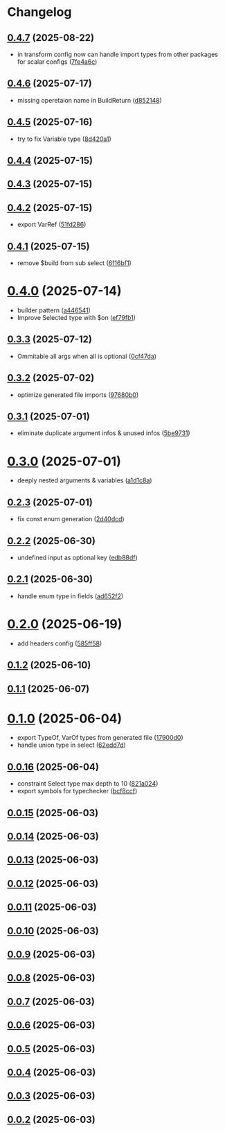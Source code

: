 # Changelog

## [0.4.7](https://github.com/zozzz/gql-unicorn/compare/0.4.6...0.4.7) (2025-08-22)


* in transform config now can handle import types from other packages for scalar configs ([7fe4a6c](https://github.com/zozzz/gql-unicorn/commit/7fe4a6cde75e557c75af6abd3825915fa20db245))

## [0.4.6](https://github.com/zozzz/gql-unicorn/compare/0.4.5...0.4.6) (2025-07-17)


* missing operetaion name in BuildReturn ([d852148](https://github.com/zozzz/gql-unicorn/commit/d8521486c6a5028a057d8946207a23557ac2e2db))

## [0.4.5](https://github.com/zozzz/gql-unicorn/compare/0.4.4...0.4.5) (2025-07-16)


* try to fix Variable type ([8d420a1](https://github.com/zozzz/gql-unicorn/commit/8d420a1c69bb730c9f631e912ee19b37c455bd53))

## [0.4.4](https://github.com/zozzz/gql-unicorn/compare/0.4.3...0.4.4) (2025-07-15)

## [0.4.3](https://github.com/zozzz/gql-unicorn/compare/0.4.2...0.4.3) (2025-07-15)

## [0.4.2](https://github.com/zozzz/gql-unicorn/compare/0.4.1...0.4.2) (2025-07-15)


* export VarRef ([51fd286](https://github.com/zozzz/gql-unicorn/commit/51fd2860c93b20045b28aca985e94b354806b56f))

## [0.4.1](https://github.com/zozzz/gql-unicorn/compare/0.4.0...0.4.1) (2025-07-15)


* remove $build from sub select ([6f16bf1](https://github.com/zozzz/gql-unicorn/commit/6f16bf1d8f70aaae8ff4aca220b47a9b4da7cf36))

# [0.4.0](https://github.com/zozzz/gql-unicorn/compare/0.3.3...0.4.0) (2025-07-14)


* builder pattern ([a446541](https://github.com/zozzz/gql-unicorn/commit/a446541d1128a22946c199075f106719d32f28bc))
* Improve Selected type with $on ([ef79fb1](https://github.com/zozzz/gql-unicorn/commit/ef79fb17b657df036c346e89a141847ae8c9ad15))

## [0.3.3](https://github.com/zozzz/gql-unicorn/compare/0.3.2...0.3.3) (2025-07-12)


* Ommitable all args when all is optional ([0cf47da](https://github.com/zozzz/gql-unicorn/commit/0cf47dabd4d98d12f40008d4943b201197287265))

## [0.3.2](https://github.com/zozzz/gql-unicorn/compare/0.3.1...0.3.2) (2025-07-02)


* optimize generated file imports ([97680b0](https://github.com/zozzz/gql-unicorn/commit/97680b084260fdafa4056a51326bd8b8bac0095f))

## [0.3.1](https://github.com/zozzz/gql-unicorn/compare/0.3.0...0.3.1) (2025-07-01)


* eliminate duplicate argument infos & unused infos ([5be9731](https://github.com/zozzz/gql-unicorn/commit/5be973198263949c8f624433b8a91f086546133d))

# [0.3.0](https://github.com/zozzz/gql-unicorn/compare/0.2.3...0.3.0) (2025-07-01)


* deeply nested arguments & variables ([a1d1c8a](https://github.com/zozzz/gql-unicorn/commit/a1d1c8a9b88449deeb172255b0bf8a22580e3cc2))

## [0.2.3](https://github.com/zozzz/gql-unicorn/compare/0.2.2...0.2.3) (2025-07-01)


* fix const enum generation ([2d40dcd](https://github.com/zozzz/gql-unicorn/commit/2d40dcda6008efce256fddb4e3cacf72e4197737))

## [0.2.2](https://github.com/zozzz/gql-unicorn/compare/0.2.1...0.2.2) (2025-06-30)


* undefined input as optional key ([edb88df](https://github.com/zozzz/gql-unicorn/commit/edb88dff639929a44b1ef0e9a654b11c90d4ca01))

## [0.2.1](https://github.com/zozzz/gql-unicorn/compare/0.2.0...0.2.1) (2025-06-30)


* handle enum type in fields ([ad652f2](https://github.com/zozzz/gql-unicorn/commit/ad652f264eec71c4a6bae527f68544d58cae0db6))

# [0.2.0](https://github.com/zozzz/gql-unicorn/compare/0.1.2...0.2.0) (2025-06-19)


* add headers config ([585ff58](https://github.com/zozzz/gql-unicorn/commit/585ff5866860cc6a055d77619a3e7a6ba9cf5efc))

## [0.1.2](https://github.com/zozzz/gql-unicorn/compare/0.1.1...0.1.2) (2025-06-10)

## [0.1.1](https://github.com/zozzz/gql-unicorn/compare/0.1.0...0.1.1) (2025-06-07)

# [0.1.0](https://github.com/zozzz/gql-unicorn/compare/0.0.16...0.1.0) (2025-06-04)


* export TypeOf, VarOf types from generated file ([17900d0](https://github.com/zozzz/gql-unicorn/commit/17900d0671e140db75cf8624073dcbc9b1887dc6))
* handle union type in select ([62edd7d](https://github.com/zozzz/gql-unicorn/commit/62edd7dcd621246dda23093d12a531846f7d7326))

## [0.0.16](https://github.com/zozzz/gql-unicorn/compare/0.0.15...0.0.16) (2025-06-04)


* constraint Select type max depth to 10 ([821a024](https://github.com/zozzz/gql-unicorn/commit/821a0246632614cab665dfb66dbdb72c633b50ea))
* export symbols for typechecker ([bcf8ccf](https://github.com/zozzz/gql-unicorn/commit/bcf8ccf78994abeb833ec008010b4424f8a9a893))

## [0.0.15](https://github.com/zozzz/gql-unicorn/compare/0.0.14...0.0.15) (2025-06-03)

## [0.0.14](https://github.com/zozzz/gql-unicorn/compare/0.0.13...0.0.14) (2025-06-03)

## [0.0.13](https://github.com/zozzz/gql-unicorn/compare/0.0.12...0.0.13) (2025-06-03)

## [0.0.12](https://github.com/zozzz/gql-unicorn/compare/0.0.11...0.0.12) (2025-06-03)

## [0.0.11](https://github.com/zozzz/gql-unicorn/compare/0.0.10...0.0.11) (2025-06-03)

## [0.0.10](https://github.com/zozzz/gql-unicorn/compare/0.0.9...0.0.10) (2025-06-03)

## [0.0.9](https://github.com/zozzz/gql-unicorn/compare/0.0.8...0.0.9) (2025-06-03)

## [0.0.8](https://github.com/zozzz/gql-unicorn/compare/0.0.7...0.0.8) (2025-06-03)

## [0.0.7](https://github.com/zozzz/gql-unicorn/compare/0.0.6...0.0.7) (2025-06-03)

## [0.0.6](https://github.com/zozzz/gql-unicorn/compare/0.0.5...0.0.6) (2025-06-03)

## [0.0.5](https://github.com/zozzz/gql-unicorn/compare/0.0.4...0.0.5) (2025-06-03)

## [0.0.4](https://github.com/zozzz/gql-unicorn/compare/0.0.3...0.0.4) (2025-06-03)

## [0.0.3](https://github.com/zozzz/gql-unicorn/compare/0.0.2...0.0.3) (2025-06-03)

## [0.0.2](https://github.com/zozzz/gql-unicorn/compare/0.0.1...0.0.2) (2025-06-03)
